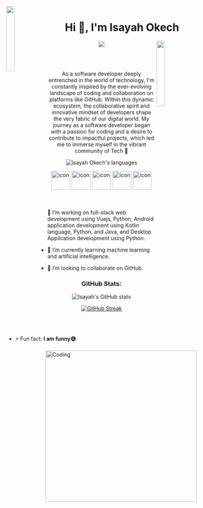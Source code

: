 <img align="left" src="https://user-images.githubusercontent.com/65187002/144930161-2f783401-8d27-4fdf-a2f7-cc0ba32f1f1f.gif" width="21%" style="display:inline;">
<h1 align="center">Hi 👋, I'm Isayah Okech</h1>
<img align="right" src="https://user-images.githubusercontent.com/65187002/144930161-2f783401-8d27-4fdf-a2f7-cc0ba32f1f1f.gif" width="21%" style="display:inline;">
<p align="center">
  <a href="https://github.com/Ratheshan03/readme-typing-svg">
    <img src="https://readme-typing-svg.herokuapp.com?lines=Sofware+Developer+Graduate;Full+Stack+Software+Developer;Technology%20|%20AI%20|%20ML%20Enthusiast;Aspiring+Learner&center=true&width=500&height=50">
  </a>
</p>
<br><br>

<p align="center">
  As a software developer deeply entrenched in the world of technology, I'm constantly inspired by the ever-evolving landscape of coding and collaboration on platforms like GitHub. Within this dynamic ecosystem, the collaborative spirit and innovative mindset of developers shape the very fabric of our digital world. My journey as a software developer began with a passion for coding and a desire to contribute to impactful projects, which led me to immerse myself in the vibrant community of Tech 🚀
</p>

<p align="center"> 
  <img src="https://img.shields.io/badge/Languages-Python | Java | PHP | vuejs-green.svg" alt="isayah Okech's languages" />
</p>

<div align="center">
  <img src="https://techstack-generator.vercel.app/java-icon.svg" alt="icon" width="50" height="50" />
  <img src="https://techstack-generator.vercel.app/python-icon.svg" alt="icon" width="50" height="50" />
  <img src="https://techstack-generator.vercel.app/ts-icon.svg" alt="icon" width="50" height="50" />
  <img src="https://techstack-generator.vercel.app/js-icon.svg" alt="icon" width="50" height="50" />
  <img src="https://techstack-generator.vercel.app/mysql-icon.svg" alt="icon" width="50" height="50" />
</div>

<img align="right" alt="Coding" width="400" src="https://user-images.githubusercontent.com/74038190/229223263-cf2e4b07-2615-4f87-9c38-e37600f8381a.gif">
<br><br>

👀 I’m working on full-stack web development using Vuejs, Python, Android application development using Kotlin language, Python, and Java, and Desktop Application development using Python.

- 🌱 I’m currently learning machine learning and artificial intelligence.

- 💞️ I’m looking to collaborate on GitHub.

<h3 align="center">GitHub Stats:</h3>
<div align="center">
 
  ![Isayah's GitHub stats](https://github-readme-stats.vercel.app/api?username=isaiah279&theme=midnightred&show_icons=true&show=reviews,prs_merged,prs_merged_percentage&hide=contribs,issues)
  
  [![GitHub Streak](https://streak-stats.demolab.com/?user=isaiah279&theme=midnight-purple)](https://git.io/streak-stats)

</div>

<br><br>


- ⚡ Fun fact: **I am funny😅**
